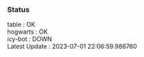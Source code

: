### Status


table : OK  
hogwarts : OK  
icy-bot : DOWN  
Latest Update : 2023-07-01 22:06:59.986760
